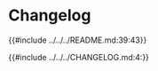 # Changelog

<!-- toc -->

{{#include ../../../README.md:39:43}}

{{#include ../../../CHANGELOG.md:4:}}
